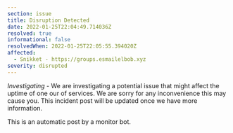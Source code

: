 ```yaml
---
section: issue
title: Disruption Detected
date: 2022-01-25T22:04:49.714036Z
resolved: true
informational: false
resolvedWhen: 2022-01-25T22:05:55.394020Z
affected:
  - Snikket - https://groups.esmailelbob.xyz
severity: disrupted
---
```

*Investigating* - We are investigating a potential issue that might affect the uptime of one our of services. We are sorry for any inconvenience this may cause you. This incident post will be updated once we have more information.

This is an automatic post by a monitor bot.
        